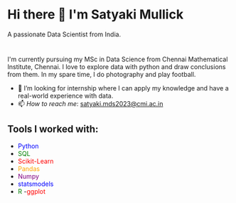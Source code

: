 # Hi there 👋 I'm Satyaki Mullick
 A passionate Data Scientist from India.
 #
I'm currently pursuing my MSc in Data Science from Chennai Mathematical Institute, Chennai. I love to explore data with python and draw conclusions from them. In my spare time, I do photography and play football.
- 🤔 I’m looking for internship where I can apply my knowledge and have a real-world experience with data.
- 📫 *How to reach me*:
      satyaki.mds2023@cmi.ac.in

## Tools I worked with:
- <span style="color:blue">Python</span>
- <span style="color:green">SQL</span>
- <span style="color:red">Scikit-Learn</span>
- <span style="color:orange">Pandas</span>
- <span style="color:purple">Numpy</span>
-  <span style="color:blue">statsmodels</span>
- <span style="color:green">R</span>
-<span style="color:red">ggplot</span>
<!--
**satyaki-02/satyaki-02** is a ✨ _special_ ✨ repository because its `README.md` (this file) appears on your GitHub profile.

Here are some ideas to get you started:

- 🔭 I’m currently working on ...
- 🌱 I’m currently learning ...
- 👯 I’m looking to collaborate on ...
- 🤔 I’m looking for help with ...
- 💬 Ask me about ...
- 📫 How to reach me: ...
- 😄 Pronouns: ...
- ⚡ Fun fact: ...
-->
